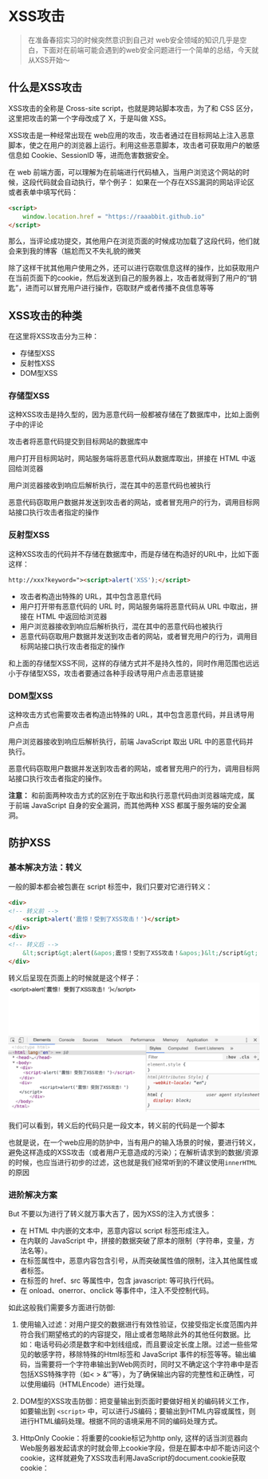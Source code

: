 # XSS攻击

> 在准备春招实习的时候突然意识到自己对 web安全领域的知识几乎是空白，下面对在前端可能会遇到的web安全问题进行一个简单的总结，今天就从XSS开始～

## 什么是XSS攻击
XSS攻击的全称是 Cross-site script，也就是跨站脚本攻击，为了和 CSS 区分，这里把攻击的第一个字母改成了 X，于是叫做 XSS。

XSS攻击是一种经常出现在 web应用的攻击，攻击者通过在目标网站上注入恶意脚本，使之在用户的浏览器上运行。利用这些恶意脚本，攻击者可获取用户的敏感信息如 Cookie、SessionID 等，进而危害数据安全。

在 web 前端方面，可以理解为在前端进行代码植入，当用户浏览这个网站的时候，这段代码就会自动执行，举个例子：
如果在一个存在XSS漏洞的网站评论区或者表单中填写代码：
```html
<script>
    window.location.href = "https://raaabbit.github.io"
</script>
```
那么，当评论成功提交，其他用户在浏览页面的时候成功加载了这段代码，他们就会来到我的博客（尴尬而又不失礼貌的微笑

除了这样干扰其他用户使用之外，还可以进行窃取信息这样的操作，比如获取用户在当前页面下的cookie，然后发送到自己的服务器上，攻击者就得到了用户的“钥匙”，进而可以冒充用户进行操作，窃取财产或者传播不良信息等等

## XSS攻击的种类
在这里将XSS攻击分为三种：
- 存储型XSS
- 反射性XSS
- DOM型XSS
### 存储型XSS
这种XSS攻击是持久型的，因为恶意代码一般都被存储在了数据库中，比如上面例子中的评论

攻击者将恶意代码提交到目标网站的数据库中

用户打开目标网站时，网站服务端将恶意代码从数据库取出，拼接在 HTML 中返回给浏览器

用户浏览器接收到响应后解析执行，混在其中的恶意代码也被执行

恶意代码窃取用户数据并发送到攻击者的网站，或者冒充用户的行为，调用目标网站接口执行攻击者指定的操作

### 反射型XSS
这种XSS攻击的代码并不存储在数据库中，而是存储在构造好的URL中，比如下面这样：
```html
http://xxx?keyword="><script>alert('XSS');</script>
```
- 攻击者构造出特殊的 URL，其中包含恶意代码
- 用户打开带有恶意代码的 URL 时，网站服务端将恶意代码从 URL 中取出，拼接在 HTML 中返回给浏览器
- 用户浏览器接收到响应后解析执行，混在其中的恶意代码也被执行
- 恶意代码窃取用户数据并发送到攻击者的网站，或者冒充用户的行为，调用目标网站接口执行攻击者指定的操作

和上面的存储型XSS不同，这样的存储方式并不是持久性的，同时作用范围也远远小于存储型XSS，攻击者要通过各种手段诱导用户点击恶意链接
### DOM型XSS
这种攻击方式也需要攻击者构造出特殊的 URL，其中包含恶意代码，并且诱导用户点击

用户浏览器接收到响应后解析执行，前端 JavaScript 取出 URL 中的恶意代码并执行。

恶意代码窃取用户数据并发送到攻击者的网站，或者冒充用户的行为，调用目标网站接口执行攻击者指定的操作。

**注意：** 和前面两种攻击方式的区别在于取出和执行恶意代码由浏览器端完成，属于前端 JavaScript 自身的安全漏洞，而其他两种 XSS 都属于服务端的安全漏洞。

## 防护XSS
### 基本解决方法：转义
一般的脚本都会被包裹在 script 标签中，我们只要对它进行转义：
```html
<div>
<!-- 转义前 -->
    <script>alert('震惊！受到了XSS攻击！')</script>
</div>
<div>
<!-- 转义后 -->
    &lt;script&gt;alert(&apos;震惊！受到了XSS攻击！&apos;)&lt;/script&gt;
</div>
```
转义后呈现在页面上的时候就是这个样子：
![](./img1.png)

我们可以看到，转义后的代码只是一段文本，转义前的代码是一个脚本

也就是说，在一个web应用的防护中，当有用户的输入场景的时候，要进行转义，避免这样造成的XSS攻击（或者用户无意造成的污染）；在解析请求到的数据/资源的时候，也应当进行初步的过滤，这也就是我们经常听到的不建议使用`innerHTML`的原因

### 进阶解决方案 
But 不要以为进行了转义就万事大吉了，因为XSS的注入方式很多：

- 在 HTML 中内嵌的文本中，恶意内容以 script 标签形成注入。
- 在内联的 JavaScript 中，拼接的数据突破了原本的限制（字符串，变量，方法名等）。
- 在标签属性中，恶意内容包含引号，从而突破属性值的限制，注入其他属性或者标签。
- 在标签的 href、src 等属性中，包含 javascript: 等可执行代码。
- 在 onload、onerror、onclick 等事件中，注入不受控制代码。

如此这般我们需要多方面进行防御:

1. 使用输入过滤：对用户提交的数据进行有效性验证，仅接受指定长度范围内并符合我们期望格式的的内容提交，阻止或者忽略除此外的其他任何数据。比如：电话号码必须是数字和中划线组成，而且要设定长度上限。过滤一些些常见的敏感字符，移除特殊的Html标签和 JavaScript 事件的标签等等。输出编码，当需要将一个字符串输出到Web网页时，同时又不确定这个字符串中是否包括XSS特殊字符（如< > &‘”等），为了确保输出内容的完整性和正确性，可以使用编码（HTMLEncode）进行处理。

2. DOM型的XSS攻击防御：把变量输出到页面时要做好相关的编码转义工作，如要输出到 `<script>` 中，可以进行JS编码；要输出到HTML内容或属性，则进行HTML编码处理。根据不同的语境采用不同的编码处理方式。

3. HttpOnly Cookie：将重要的cookie标记为http only,   这样的话当浏览器向Web服务器发起请求的时就会带上cookie字段，但是在脚本中却不能访问这个cookie，这样就避免了XSS攻击利用JavaScript的document.cookie获取cookie：

